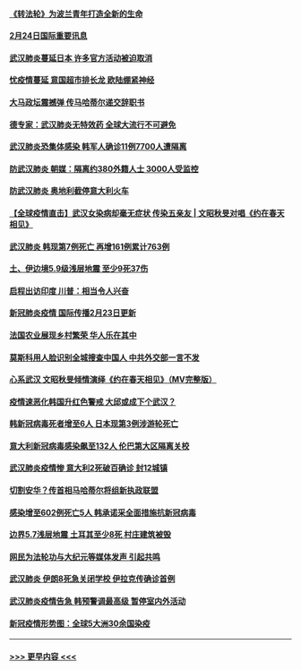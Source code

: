 #### [《转法轮》为波兰青年打造全新的生命](../pages/prog202/a102784409.md?t=02241902) 
#### [2月24日国际重要讯息](../pages/prog202/a102784367.md?t=02241902) 
#### [武汉肺炎蔓延日本  许多官方活动被迫取消](../pages/prog202/a102784375.md?t=02241902) 
#### [忧疫情蔓延 意国超市排长龙 欧陆绷紧神经](../pages/prog202/a102784283.md?t=02241902) 
#### [大马政坛震撼弹 传马哈蒂尔递交辞职书](../pages/prog202/a102784261.md?t=02241902) 
#### [德专家：武汉肺炎无特效药 全球大流行不可避免](../pages/prog202/a102784212.md?t=02241902) 
#### [武汉肺炎恐集体感染 韩军人确诊11例7700人遭隔离](../pages/prog202/a102784171.md?t=02241902) 
#### [防武汉肺炎 朝媒：隔离约380外籍人士 3000人受监控](../pages/prog202/a102784149.md?t=02241902) 
#### [防武汉肺炎 奥地利截停意大利火车](../pages/prog202/a102784106.md?t=02241902) 
#### [【全球疫情直击】武汉女染病却毫无症状 传染五亲友 | 文昭秋旻对唱《约在春天相见》](../pages/prog202/a102784101.md?t=02241902) 
#### [武汉肺炎 韩现第7例死亡 再增161例累计763例](../pages/prog202/a102784098.md?t=02241902) 
#### [土、伊边境5.9级浅层地震 至少9死37伤](../pages/prog202/a102784001.md?t=02241902) 
#### [启程出访印度 川普：相当令人兴奋](../pages/prog202/a102783987.md?t=02241902) 
#### [新冠肺炎疫情 国际传播2月23日更新](../pages/prog202/a102783990.md?t=02241902) 
#### [法国农业展现乡村繁荣 华人乐在其中](../pages/prog202/a102783967.md?t=02241902) 
#### [莫斯科用人脸识别全城搜查中国人 中共外交部一言不发](../pages/prog202/a102783963.md?t=02241902) 
#### [心系武汉 文昭秋旻倾情演绎《约在春天相见》（MV完整版）](../pages/prog202/a102783954.md?t=02241902) 
#### [疫情速恶化韩国升红色警戒 大邱或成下个武汉？](../pages/prog202/a102783859.md?t=02241902) 
#### [韩新冠病毒死者增至6人 日本现第3例涉游轮死亡](../pages/prog202/a102783935.md?t=02241902) 
#### [意大利新冠病毒感染飙至132人 伦巴第大区隔离关校](../pages/prog202/a102783880.md?t=02241902) 
#### [武汉肺炎疫情惨 意大利2死破百确诊 封12城镇](../pages/prog202/a102783732.md?t=02241902) 
#### [切割安华？传首相马哈蒂尔将组新执政联盟](../pages/prog202/a102783861.md?t=02241902) 
#### [感染增至602例死亡5人 韩承诺采全面措施抗新冠病毒](../pages/prog202/a102783857.md?t=02241902) 
#### [边界5.7浅层地震 土耳其至少8死 村庄建筑被毁](../pages/prog202/a102783780.md?t=02241902) 
#### [网民为法轮功与大纪元等媒体发声 引起共鸣](../pages/prog202/a102781486.md?t=02241902) 
#### [武汉肺炎 伊朗8死急关闭学校 伊拉克传确诊首例](../pages/prog202/a102783604.md?t=02241902) 
#### [武汉肺炎疫情告急 韩预警调最高级 暂停室内外活动](../pages/prog202/a102783777.md?t=02241902) 
#### [新冠疫情形势图：全球5大洲30余国染疫](../pages/prog202/a102783758.md?t=02241902) 

----
#### [ >>> 更早内容 <<< ](../indexes/prog202-earlier.md)
